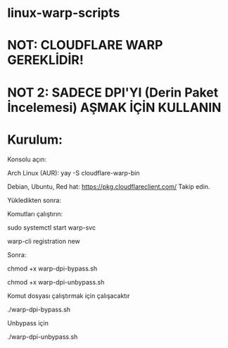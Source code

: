 # linux-warp-scripts

# NOT: CLOUDFLARE WARP GEREKLİDİR!

# NOT 2: SADECE DPI'YI (Derin Paket İncelemesi) AŞMAK İÇİN KULLANIN

# Kurulum:

Konsolu açın:

Arch Linux (AUR): yay -S cloudflare-warp-bin

Debian, Ubuntu, Red hat: https://pkg.cloudflareclient.com/ Takip edin.

Yükledikten sonra:

Komutları çalıştırın:

sudo systemctl start warp-svc

warp-cli registration new

Sonra:

chmod +x warp-dpi-bypass.sh

chmod +x warp-dpi-unbypass.sh

Komut dosyası çalıştırmak için çalışacaktır

./warp-dpi-bypass.sh

Unbypass için

./warp-dpi-unbypass.sh
